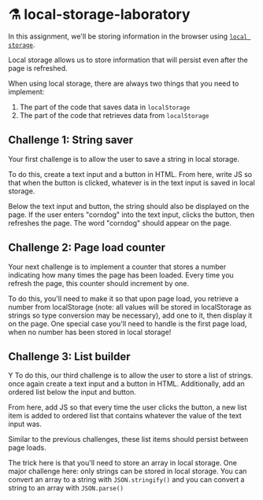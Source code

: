 # ⚗️ local-storage-laboratory

In this assignment, we'll be storing information in the browser using [`local storage`](https://developer.mozilla.org/en-US/docs/Web/API/Window/localStorage).

Local storage allows us to store information that will persist even after the page is refreshed.

When using local storage, there are always two things that you need to implement:
1. The part of the code that saves data in `localStorage`
2. The part of the code that retrieves data from `localStorage`

## Challenge 1: String saver

Your first challenge is to allow the user to save a string in local storage. 

To do this, create a text input and a button in HTML. From here, write JS so that when the button is clicked, whatever is in the text input is saved in local storage.

Below the text input and button, the string should also be displayed on the page. If the user enters "corndog" into the text input, clicks the button, then refreshes the page. The word "corndog" should appear on the page. 

## Challenge 2: Page load counter

Your next challenge is to implement a counter that stores a number indicating how many times the page has been loaded. Every time you refresh the page, this counter should increment by one.

To do this, you'll need to make it so that upon page load, you retrieve a number from localStorage (note: all values will be stored in localStorage as strings so type conversion may be necessary), add one to it, then display it on the page. One special case you'll need to handle is the first page load, when no number has been stored in local storage!

## Challenge 3: List builder

Y
To do this, our third challenge is to allow the user to store a list of strings.
once again create a text input and a button in HTML. Additionally, add an ordered list below the input and button. 

From here, add JS so that every time the user clicks the button, a new list item is added to ordered list that contains whatever the value of the text input was.

Similar to the previous challenges, these list items should persist between page loads.

The trick here is that you'll need to store an array in local storage. One major challenge here: only strings can be stored in local storage. You can convert an array to a string with `JSON.stringify()` and you can convert a string to an array with `JSON.parse()`
